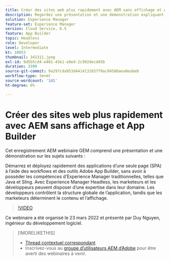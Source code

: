 ```yaml
---
title: Créer des sites web plus rapidement avec AEM sans affichage et App Builder
description: Regardez une présentation et une démonstration expliquant comment démarrer rapidement et déployer une application d’une seule page (SPA) à l’aide des outils de génération de workflows App Builder Adobe.
solution: Experience Manager
feature-set: Experience Manager
version: Cloud Service, 6.5
feature: App Builder
topic: Headless
role: Developer
level: Intermediate
kt: 10053
thumbnail: 341311.jpeg
exl-id: 9d5b5cd4-e401-43e1-a9ed-2c992decd45b
duration: 3399
source-git-commit: 9a297cda953d4414131657f9ac84580aea0eabeb
workflow-type: tm+mt
source-wordcount: '141'
ht-degree: 0%

---
```


# Créer des sites web plus rapidement avec AEM sans affichage et App Builder

Cet enregistrement AEM webinaire GEM comprend une présentation et une démonstration sur les sujets suivants :

Démarrez et déployez rapidement des applications d’une seule page (SPA) à l’aide des workflows et des outils Adobe App Builder, sans avoir à posséder les compétences d’Experience Manager traditionnelles, telles que Java et Sling. Avec Experience Manager Headless, les marketeurs et les développeurs peuvent disposer d’une expertise dans leur domaine. Les développeurs contrôlent la structure globale de l’application, tandis que les marketeurs déterminent le contenu et l’affichage.

>[!VIDEO](https://video.tv.adobe.com/v/341311/?quality=12&learn=on)

Ce webinaire a été organisé le 23 mars 2022 et présenté par Duy Nguyen, ingénieur du développement logiciel.

>[!MORELIKETHIS]
>
>* [Thread contextuel correspondant](https://adobe.ly/3LkSWdm)
>* Inscrivez-vous au [groupe d’utilisateurs AEM d’Adobe](https://aem-augs.adobe.com/) pour être averti des webinaires à venir.


<!-- >>* [Corresponding Adobe Experience Manager User Group Event page](https://aem-augs.adobe.com/details/adobe-experience-manager-aem-learning-chapter-presents-aem-gems-build-sites-faster-with-aem-headless-and-app-builder/) -->
